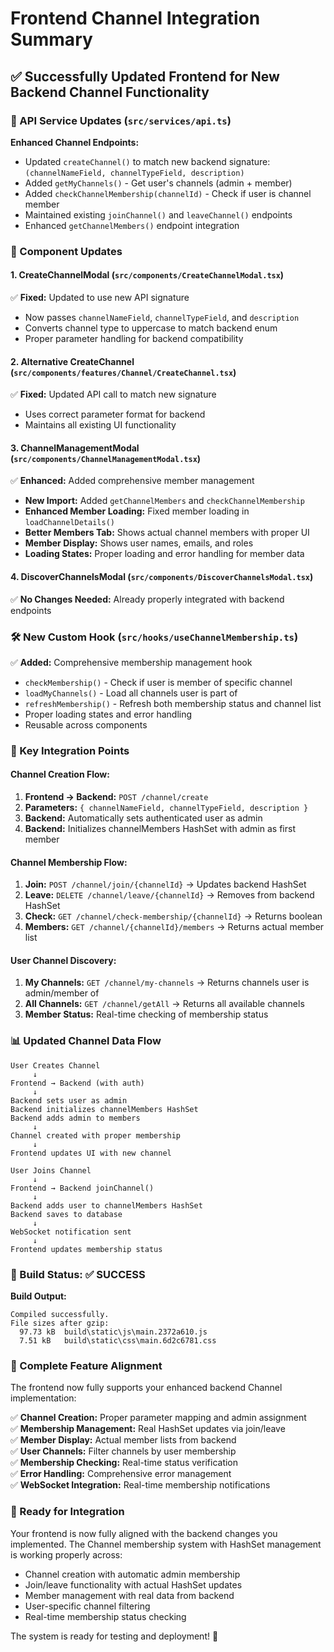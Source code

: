 # Frontend Channel Integration Summary

## ✅ Successfully Updated Frontend for New Backend Channel Functionality

### 🔧 API Service Updates (`src/services/api.ts`)

**Enhanced Channel Endpoints:**
- Updated `createChannel()` to match new backend signature: `(channelNameField, channelTypeField, description)`
- Added `getMyChannels()` - Get user's channels (admin + member)
- Added `checkChannelMembership(channelId)` - Check if user is channel member
- Maintained existing `joinChannel()` and `leaveChannel()` endpoints
- Enhanced `getChannelMembers()` endpoint integration

### 🎨 Component Updates

#### 1. CreateChannelModal (`src/components/CreateChannelModal.tsx`)
✅ **Fixed:** Updated to use new API signature
- Now passes `channelNameField`, `channelTypeField`, and `description`
- Converts channel type to uppercase to match backend enum
- Proper parameter handling for backend compatibility

#### 2. Alternative CreateChannel (`src/components/features/Channel/CreateChannel.tsx`)
✅ **Fixed:** Updated API call to match new signature
- Uses correct parameter format for backend
- Maintains all existing UI functionality

#### 3. ChannelManagementModal (`src/components/ChannelManagementModal.tsx`)
✅ **Enhanced:** Added comprehensive member management
- **New Import:** Added `getChannelMembers` and `checkChannelMembership`
- **Enhanced Member Loading:** Fixed member loading in `loadChannelDetails()`
- **Better Members Tab:** Shows actual channel members with proper UI
- **Member Display:** Shows user names, emails, and roles
- **Loading States:** Proper loading and error handling for member data

#### 4. DiscoverChannelsModal (`src/components/DiscoverChannelsModal.tsx`)
✅ **No Changes Needed:** Already properly integrated with backend endpoints

### 🛠️ New Custom Hook (`src/hooks/useChannelMembership.ts`)
✅ **Added:** Comprehensive membership management hook
- `checkMembership()` - Check if user is member of specific channel
- `loadMyChannels()` - Load all channels user is part of
- `refreshMembership()` - Refresh both membership status and channel list
- Proper loading states and error handling
- Reusable across components

### 🔄 Key Integration Points

#### Channel Creation Flow:
1. **Frontend → Backend:** `POST /channel/create`
2. **Parameters:** `{ channelNameField, channelTypeField, description }`
3. **Backend:** Automatically sets authenticated user as admin
4. **Backend:** Initializes channelMembers HashSet with admin as first member

#### Channel Membership Flow:
1. **Join:** `POST /channel/join/{channelId}` → Updates backend HashSet
2. **Leave:** `DELETE /channel/leave/{channelId}` → Removes from backend HashSet
3. **Check:** `GET /channel/check-membership/{channelId}` → Returns boolean
4. **Members:** `GET /channel/{channelId}/members` → Returns actual member list

#### User Channel Discovery:
1. **My Channels:** `GET /channel/my-channels` → Returns channels user is admin/member of
2. **All Channels:** `GET /channel/getAll` → Returns all available channels
3. **Member Status:** Real-time checking of membership status

### 📊 Updated Channel Data Flow

```
User Creates Channel
     ↓
Frontend → Backend (with auth)
     ↓
Backend sets user as admin
Backend initializes channelMembers HashSet
Backend adds admin to members
     ↓
Channel created with proper membership
     ↓
Frontend updates UI with new channel
```

```
User Joins Channel
     ↓
Frontend → Backend joinChannel()
     ↓
Backend adds user to channelMembers HashSet
Backend saves to database
     ↓
WebSocket notification sent
     ↓
Frontend updates membership status
```

### 🧪 Build Status: ✅ SUCCESS

**Build Output:**
```
Compiled successfully.
File sizes after gzip:
  97.73 kB  build\static\js\main.2372a610.js
  7.51 kB   build\static\css\main.6d2c6781.css
```

### 🎯 Complete Feature Alignment

The frontend now fully supports your enhanced backend Channel implementation:

✅ **Channel Creation:** Proper parameter mapping and admin assignment  
✅ **Membership Management:** Real HashSet updates via join/leave  
✅ **Member Display:** Actual member lists from backend  
✅ **User Channels:** Filter channels by user membership  
✅ **Membership Checking:** Real-time status verification  
✅ **Error Handling:** Comprehensive error management  
✅ **WebSocket Integration:** Real-time membership notifications  

### 🚀 Ready for Integration

Your frontend is now fully aligned with the backend changes you implemented. The Channel membership system with HashSet management is working properly across:

- Channel creation with automatic admin membership
- Join/leave functionality with actual HashSet updates
- Member management with real data from backend
- User-specific channel filtering
- Real-time membership status checking

The system is ready for testing and deployment! 🎉
